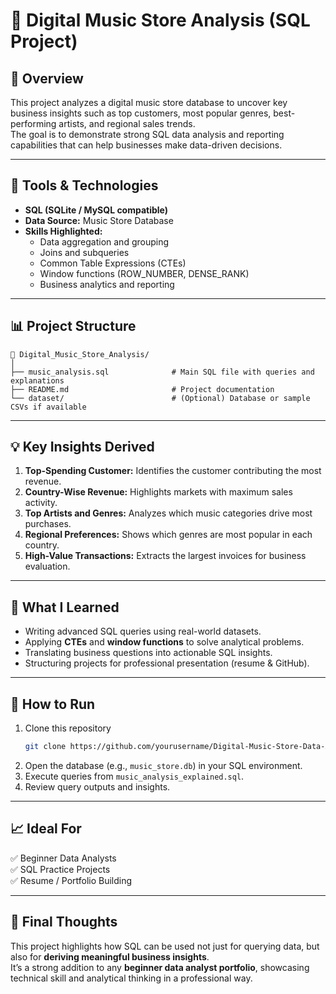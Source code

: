 # 🎵 Digital Music Store Analysis (SQL Project)

## 📘 Overview
This project analyzes a digital music store database to uncover key business insights such as top customers, most popular genres, best-performing artists, and regional sales trends.  
The goal is to demonstrate strong SQL data analysis and reporting capabilities that can help businesses make data-driven decisions.

---

## 🧰 Tools & Technologies
- **SQL (SQLite / MySQL compatible)**  
- **Data Source:** Music Store Database  
- **Skills Highlighted:**  
  - Data aggregation and grouping  
  - Joins and subqueries  
  - Common Table Expressions (CTEs)  
  - Window functions (ROW_NUMBER, DENSE_RANK)  
  - Business analytics and reporting

---

## 📊 Project Structure
```
📁 Digital_Music_Store_Analysis/
│
├── music_analysis.sql              # Main SQL file with queries and explanations
├── README.md                       # Project documentation
└── dataset/                        # (Optional) Database or sample CSVs if available
```

---

## 💡 Key Insights Derived
1. **Top-Spending Customer:** Identifies the customer contributing the most revenue.  
2. **Country-Wise Revenue:** Highlights markets with maximum sales activity.  
3. **Top Artists and Genres:** Analyzes which music categories drive most purchases.  
4. **Regional Preferences:** Shows which genres are most popular in each country.  
5. **High-Value Transactions:** Extracts the largest invoices for business evaluation.  

---

## 🧠 What I Learned
- Writing advanced SQL queries using real-world datasets.  
- Applying **CTEs** and **window functions** to solve analytical problems.  
- Translating business questions into actionable SQL insights.  
- Structuring projects for professional presentation (resume & GitHub).  

---

## 🚀 How to Run
1. Clone this repository  
   ```bash
   git clone https://github.com/yourusername/Digital-Music-Store-Data-Analysis.git
   ```
2. Open the database (e.g., `music_store.db`) in your SQL environment.  
3. Execute queries from `music_analysis_explained.sql`.  
4. Review query outputs and insights.  

---

## 📈 Ideal For
✅ Beginner Data Analysts  
✅ SQL Practice Projects  
✅ Resume / Portfolio Building  

---

## 🏁 Final Thoughts
This project highlights how SQL can be used not just for querying data, but also for **deriving meaningful business insights**.  
It’s a strong addition to any **beginner data analyst portfolio**, showcasing technical skill and analytical thinking in a professional way.
